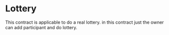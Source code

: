 # Lottery
This contract is applicable to do a real lottery.
in this contract just the owner can add participant and do lottery.

